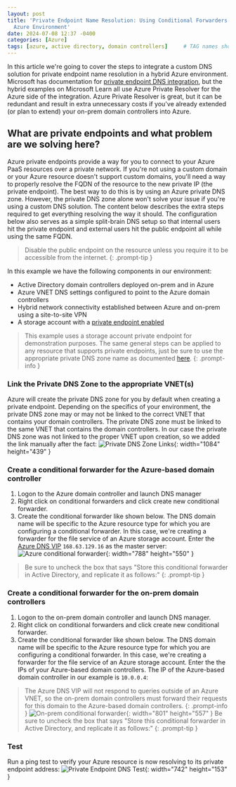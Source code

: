 ```yaml
---
layout: post
title: 'Private Endpoint Name Resolution: Using Conditional Forwarders in a Hybrid
  Azure Environment'
date: 2024-07-08 12:37 -0400
categories: [Azure]
tags: [azure, active directory, domain controllers]     # TAG names should always be lowercase
---
```


In this article we're going to cover the steps to integrate a custom DNS solution for private endpoint name resolution in a hybrid Azure environment. Microsoft has documentation for [private endpoint DNS integration](https://learn.microsoft.com/en-us/azure/private-link/private-endpoint-dns-integration), but the hybrid examples on Microsoft Learn all use Azure Private Resolver for the Azure side of the integration. Azure Private Resolver is great, but it can be redundant and result in extra unnecessary costs if you've already extended (or plan to extend) your on-prem domain controllers into Azure.

## What are private endpoints and what problem are we solving here?
Azure private endpoints provide a way for you to connect to your Azure PaaS resources over a private network. If you're not using a custom domain or your Azure resource doesn't support custom domains, you'll need a way to properly resolve the FQDN of the resource to the new private IP (the private endpoint). The best way to do this is by using an Azure private DNS zone. However, the private DNS zone alone won't solve your issue if you're using a custom DNS solution. The content below describes the extra steps required to get everything resolving the way it should. The configuration below also serves as a simple split-brain DNS setup so that internal users hit the private endpoint and external users hit the public endpoint all while using the same FQDN.

> Disable the public endpoint on the resource unless you require it to be accessible from the internet.
{: .prompt-tip }

In this example we have the following components in our environment:
- Active Directory domain controllers deployed on-prem and in Azure
- Azure VNET DNS settings configured to point to the Azure domain controllers
- Hybrid network connectivity established between Azure and on-prem using a site-to-site VPN
- A storage account with a [private endpoint enabled](https://learn.microsoft.com/en-us/azure/private-link/tutorial-private-endpoint-storage-portal?tabs=dynamic-ip#create-private-endpoint)

> This example uses a storage account private endpoint for demonstration purposes. The same general steps can be applied to any resource that supports private endpoints, just be sure to use the appropriate private DNS zone name as documented [here](https://learn.microsoft.com/en-us/azure/private-link/private-endpoint-dns#commercial).
{: .prompt-info }

### Link the Private DNS Zone to the appropriate VNET(s)
Azure will create the private DNS zone for you by default when creating a private endpoint. Depending on the specifics of your environment, the private DNS zone may or may not be linked to the correct VNET that contains your domain controllers. The private DNS zone must be linked to the same VNET that contains the domain controllers. In our case the private DNS zone was not linked to the proper VNET upon creation, so we added the link manually after the fact:
![Private DNS Zone Links](custom/vnet-link.png){: width="1084" height="439" }

### Create a conditional forwarder for the Azure-based domain controller
1. Logon to the Azure domain controller and launch DNS manager
2. Right click on conditional forwarders and click create new conditional forwarder.
3. Create the conditional forwarder like shown below. The DNS domain name will be specific to the Azure resource type for which you are configuring a conditional forwarder. In this case, we're creating a forwarder for the file service of an Azure storage account. Enter the [Azure DNS VIP](https://learn.microsoft.com/en-us/azure/virtual-network/what-is-ip-address-168-63-129-16) `168.63.129.16` as the master server:
![Azure conditional forwarder](custom/azure-dc-forwarder.png){: width="788" height="550" }
> Be sure to uncheck the box that says "Store this conditional forwarder in Active Directory, and replicate it as follows:"
{: .prompt-tip }

### Create a conditional forwarder for the on-prem domain controllers
1. Logon to the on-prem domain controller and launch DNS manager.
2. Right click on conditional forwarders and click create new conditional forwarder.
3. Create the conditional forwarder like shown below. The DNS domain name will be specific to the Azure resource type for which you are configuring a conditional forwarder. In this case, we're creating a forwarder for the file service of an Azure storage account. Enter the the IPs of your Azure-based domain controllers. The IP of the Azure-based domain controller in our example is `10.0.0.4`:
> The Azure DNS VIP will not respond to queries outside of an Azure VNET, so the on-prem domain controllers must forward their requests for this domain to the Azure-based domain controllers.
{: .prompt-info }
![On-prem conditional forwarder](custom/on-prem-dc-forwarder.png){: width="801" height="557" }
> Be sure to uncheck the box that says "Store this conditional forwarder in Active Directory, and replicate it as follows:"
{: .prompt-tip }

### Test
Run a ping test to verify your Azure resource is now resolving to its private endpoint address:
![Private Endpoint DNS Test](custom/pvt-endpoint-test.png){: width="742" height="153" }